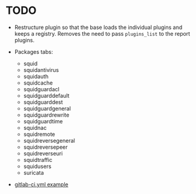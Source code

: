# TODO

* Restructure plugin so that the base loads the individual plugins and keeps a registry.
  Removes the need to pass `plugins_list` to the report plugins.

* Packages tabs:
  * squid
  * squidantivirus
  * squidauth
  * squidcache
  * squidguardacl
  * squidguarddefault
  * squidguarddest
  * squidguardgeneral
  * squidguardrewrite
  * squidguardtime
  * squidnac
  * squidremote
  * squidreversegeneral
  * squidreversepeer
  * squidreverseuri
  * squidtraffic
  * squidusers
  * suricata



* [gitlab-ci.yml example](https://gitlab.com/saltstack/pop/heist-salt/-/blob/master/.gitlab-ci.yml)
